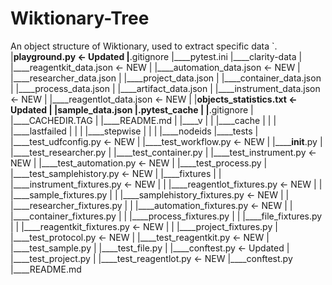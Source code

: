 # Wiktionary-Tree
An object structure of Wiktionary, used to extract specific data
`.
|____playground.py <- Updated
|____.gitignore
|____pytest.ini
|____clarity-data
| |____reagentkit_data.json <- NEW
| |____automation_data.json <- NEW
| |____researcher_data.json
| |____project_data.json
| |____container_data.json
| |____process_data.json
| |____artifact_data.json
| |____instrument_data.json <- NEW
| |____reagentlot_data.json <- NEW
| |____objects_statistics.txt <- Updated
| |____sample_data.json
|____.pytest_cache
| |____.gitignore
| |____CACHEDIR.TAG
| |____README.md
| |____v
| | |____cache
| | | |____lastfailed
| | | |____stepwise
| | | |____nodeids
|____tests
| |____test_udfconfig.py <- NEW
| |____test_workflow.py <- NEW
| |______init__.py
| |____test_researcher.py
| |____test_container.py
| |____test_instrument.py <- NEW
| |____test_automation.py <- NEW
| |____test_process.py
| |____test_samplehistory.py <- NEW
| |____fixtures
| | |____instrument_fixtures.py <- NEW
| | |____reagentlot_fixtures.py <- NEW
| | |____sample_fixtures.py
| | |____samplehistory_fixtures.py <- NEW
| | |____researcher_fixtures.py
| | |____automation_fixtures.py <- NEW
| | |____container_fixtures.py
| | |____process_fixtures.py
| | |____file_fixtures.py
| | |____reagentkit_fixtures.py <- NEW
| | |____project_fixtures.py
| |____test_protocol.py <- NEW
| |____test_reagentkit.py <- NEW
| |____test_sample.py
| |____test_file.py
| |____conftest.py <- Updated
| |____test_project.py
| |____test_reagentlot.py <- NEW
|____conftest.py
|____README.md

